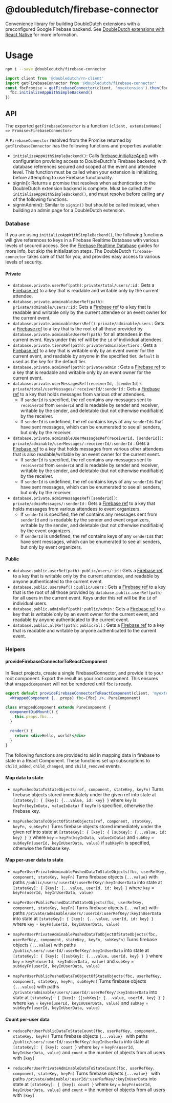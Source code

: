 @doubledutch/firebase-connector
===============================

Convenience library for building DoubleDutch extensions with a preconfigured
Google Firebase backend.  See
[DoubleDutch extensions with React Native](https://doubledutch.github.io/rn/) for
more information.

# Usage

```bash
npm i --save @doubledutch/firebase-connector
```

```javascript
import client from '@doubledutch/rn-client'
import getFirebaseConnector from '@doubledutch/firebase-connector'
const fbcPromise = getFirebaseConnector(client, 'myextension').then(fbc => {
  fbc.initializeAppWithSimpleBackend()
})
```

## API

The exported `getFirebaseConnector` is a function `(client, extensionName) => Promise<FirebaseConnector>`

A `FirebaseConnector` resolved from the Promise returned by `getFirebaseConnector` has the following
functions and properties available:

- `initializeAppWithSimpleBackend()`: Calls
  [firebase.initializeApp()](https://firebase.google.com/docs/reference/node/firebase)
  with configuration providing access to DoubleDutch's Firebase backend, with
  database references secured and scoped at the event and attendee level. This
  function must be called when your extension is initializing, before attempting
  to use Firebase functionality.
- signin(): Returns a promise that resolves when authentication to the
  DoubleDutch extension backend is complete. Must be called after
  `initializeAppWithSimpleBackend()`, and must resolve before calling any of the
  following functions.
- signinAdmin(): Similar to `signin()` but should be called instead, when
  building an admin page for a DoubleDutch extension.

### Database

If you are using `initializeAppWithSimpleBackend()`, the following functions
will give references to keys in a Firebase Realtime Database with various levels
of secured access.  See the
[Firebase Realtime Database](https://firebase.google.com/docs/database/) guides
for more info, but skip the initialization steps.  The DoubleDutch
`firebase-connector` takes care of that for you, and provides easy access to
various levels of security.

#### Private

- `database.private.userRef(path)`: `private/total/users/:id` : Gets a [Firebase ref][firebase-ref] to a key
  that is readable and writable only by the current attendee.
- `database.private.adminableUserRef(path)`: `private/adminable/users/:id` : Gets a [Firebase ref][firebase-ref]
  to a key that is readable and writable only by the current attendee or an
  event owner for the current event.
- `database.private.adminableUsersRef()`: `private/adminable/users` : Gets a [Firebase ref][firebase-ref]
  to a key that is the root of all those provided by
  `database.private.adminableUserRef(path)` for all attendees in the current
  event. Keys under this ref will be the `id` of individual attendees.
- `database.private.tiersRef(path)`: `private/adminable/tiers` : Gets a [Firebase ref][firebase-ref] to a key
  that is writable only by an event owner for the current event, and readable
  by anyone in the specified tier. `default` is used as the key for the default tier.
- `database.private.adminRef(path)`: `private/admin` : Gets a [Firebase ref][firebase-ref] to a key
  that is readable and writable only by an event owner for the current event.
- `database.private.userMessagesRef(receiverId, [senderId])`: `private/total/userMessages/:receiverId/:senderId` :
  Gets a [Firebase ref][firebase-ref] to a key that holds messages from various other attendees.
  - If `senderId` is specified, the ref contains any messages sent to `receiverId` from `senderId` and is
    readable by sender and receiver, writable by the sender, and deletable (but not otherwise modifiable)
    by the receiver.
  - If `senderId` is undefined, the ref contains keys of any `senderId`s that have sent messages, which can
    be enumerated to see all senders, but only by the receiver.
- `database.private.adminableUserMessagesRef(receiverId, [senderId])`: `private/adminable/userMessages/:receiverId/:senderId` :
  Gets a [Firebase ref][firebase-ref] to a key that holds messages from various other attendees that
  is also readable/writable by an event owner for the current event.
  - If `senderId` is specified, the ref contains any messages sent to `receiverId` from `senderId` and is
    readable by sender and receiver, writable by the sender, and deletable (but not otherwise modifiable)
    by the receiver.
  - If `senderId` is undefined, the ref contains keys of any `senderId`s that have sent messages, which can
    be enumerated to see all senders, but only by the receiver.
- `database.private.adminMessagesRef([senderId])`: `private/adminMessages/:senderId` :
  Gets a [Firebase ref][firebase-ref] to a key that holds messages from various attendees to event organizers.
  - If `senderId` is specified, the ref contains any messages sent from `senderId` and is
    readable by the sender and event organizers, writable by the sender, and deletable (but not otherwise modifiable)
    by the event organizers.
  - If `senderId` is undefined, the ref contains keys of any `senderId`s that have sent messages, which can
    be enumerated to see all senders, but only by event organizers.

#### Public

- `database.public.userRef(path)`: `public/users/:id` : Gets a [Firebase ref][firebase-ref] to a key
  that is writable only by the current attendee, and readable by anyone
  authenticated to the current event.
- `database.public.usersRef()` : `public/users` : Gets a [Firebase ref][firebase-ref] to a key
  that is the root of all those provided by `database.public.userRef(path)` for
  all users in the current event. Keys under this ref will be the `id` of
  individual users.
- `database.public.adminRef(path)`: `public/admin` : Gets a [Firebase ref][firebase-ref] to a key
  that is writable only by an event owner for the current event, and readable by
  anyone authenticated to the current event.
- `database.public.allRef(path)`: `public/all` : Gets a [Firebase ref][firebase-ref] to a key
  that is readable and writable by anyone authenticated to the current event.

### Helpers

#### provideFirebaseConnectorToReactComponent

In React projects, create a single FirebaseConnector, and provide it to your root component.
Export the result as your root component. This ensures that `WrappedComponent` will not be
rendered until `fbc` is ready.

```jsx
export default provideFirebaseConnectorToReactComponent(client, 'myextension', (props, fbc) =>
  <WrappedComponent {...props} fbc={fbc} />, PureComponent)

class WrappedComponent extends PureComponent {
  componentDidMount() {
    this.props.fbc...
  }

  render() {
    return <div>Hello, world!</div>
  }
}
```

The following functions are provided to aid in mapping data in firebase to
state in a React Component. These functions set up subscriptions to
`child_added`, `child_changed`, and `child_removed` events.

#### Map data to state

- `mapPushedDataToStateObjects(ref, component, stateKey, keyFn)`
  Turns firebase objects stored immediately under the given ref into state at
  `[stateKey]: { [key]: {...value, id: key} }`
  where `key` is `keyFn(keyInData, valueInData)` if `keyFn` is specified, otherwise
  the firebase key.

- `mapPushedDataToObjectOfStateObjects(ref, component, stateKey, keyFn, subKeyFn)`
  Turns firebase objects stored immediately under the given ref into state at
  `[stateKey]: { [key]: { [subKey]: {...value, id: key} } }`
  where `key`    = `keyFn(keyInData, valueInData)`
  and   `subKey` = `subKeyFn(userId, keyInUserData, value)` if `subKeyFn` is specified,
  otherwise the firebase key.


#### Map per-user data to state

- `mapPerUserPrivateAdminablePushedDataToStateObjects(fbc, userRefKey, component, stateKey, keyFn)`
  Turns firebase objects `{...value}` with paths `/public/users/:userId/:userRefKey/:keyInUserData`
  into state at `[stateKey]: { [key]: {...value, userId, id: key} }`
  where `key` = `keyFn(userId, keyInUserData, value)`

- `mapPerUserPublicPushedDataToStateObjects(fbc, userRefKey, component, stateKey, keyFn)`
  Turns firebase objects `{...value}` with paths `/private/adminable/users/:userId/:userRefKey/:keyInUserData`
  into state at `[stateKey]: { [key]: {...value, userId, id: key} }`
  where `key` = `keyFn(userId, keyInUserData, value)`

- `mapPerUserPrivateAdminablePushedDataToObjectOfStateObjects(fbc, userRefKey, component, stateKey, keyFn, subKeyFn)`
  Turns firebase objects `{...value}` with paths `/public/users/:userId/:userRefKey/:keyInUserData`
  into state at `[stateKey]: { [key]: {[subKey]: {...value, userId, key} } }`
  where `key` =    `keyFn(userId, keyInUserData, value)`
  and   `subKey` = `subKeyFn(userId, keyInUserData, value)`

- `mapPerUserPublicPushedDataToObjectOfStateObjects(fbc, userRefKey, component, stateKey, keyFn, subKeyFn)`
  Turns firebase objects `{...value}` with paths `/private/adminable/users/:userId/:userRefKey/:keyInUserData`
  into state at `[stateKey]: { [key]: {[subKey]: {...value, userId, key} } }`
  where `key` =    `keyFn(userId, keyInUserData, value)`
  and   `subKey` = `subKeyFn(userId, keyInUserData, value)`

#### Count per-user data

- `reducePerUserPublicDataToStateCount(fbc, userRefKey, component, stateKey, keyFn)`
  Turns firebase objects `{...value} ` with paths `/public/users/:userId/:userRefKey/:keyInUserData`
  into state at `[stateKey]: { [key]: count }`
  where `key`   = `keyFn(userId, keyInUserData, value)`
  and   `count` = the number of objects from all users with `[key]`

- `reducePerUserPrivateAdminableDataToStateCount(fbc, userRefKey, component, stateKey, keyFn)`
  Turns firebase objects `{...value} ` with paths `/private/adminable/:userId/:userRefKey/:keyInUserData`
  into state at `[stateKey]: { [key]: count }`
  where `key`   = `keyFn(userId, keyInUserData, value)`
  and   `count` = the number of objects from all users with `[key]`

[firebase-ref]: https://firebase.google.com/docs/reference/node/firebase.database.Reference
